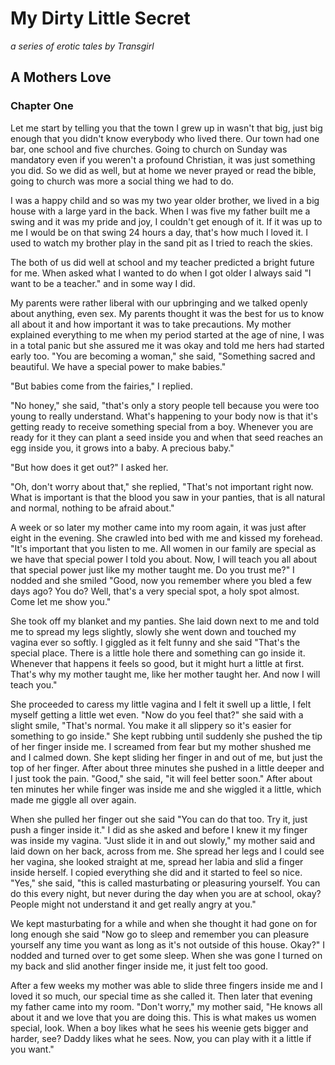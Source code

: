 # My Dirty Little Secret
_a series of erotic tales by Transgirl_

## A Mothers Love

### Chapter One
Let me start by telling you that the town I grew up in wasn't that big, just
big enough that you didn't know everybody who lived there. Our town had one
bar, one school and five churches. Going to church on Sunday was mandatory even
if you weren't a profound Christian, it was just something you did. So we did
as well, but at home we never prayed or read the bible, going to church was
more a social thing we had to do.

I was a happy child and so was my two year older brother, we lived in a big
house with a large yard in the back. When I was five my father built me a swing
and it was my pride and joy, I couldn't get enough of it. If it was up to me I
would be on that swing 24 hours a day, that's how much I loved it. I used to
watch my brother play in the sand pit as I tried to reach the skies.

The both of us did well at school and my teacher predicted a bright future for
me. When asked what I wanted to do when I got older I always said "I want to be
a teacher." and in some way I did.

My parents were rather liberal with our upbringing and we talked openly about
anything, even sex. My parents thought it was the best for us to know all about
it and how important it was to take precautions. My mother explained
everything to me when my period started at the age of nine, I was in a total
panic but she assured me it was okay and told me hers had started early too.
"You are becoming a woman," she said, "Something sacred and beautiful. We have
a special power to make babies."

"But babies come from the fairies," I replied.

"No honey," she said, "that's only a story people tell because you were too
young to really understand. What's happening to your body now is that it's
getting ready to receive something special from a boy. Whenever you are ready
for it they can plant a seed inside you and when that seed reaches an egg
inside you, it grows into a baby. A precious baby."

"But how does it get out?" I asked her.

"Oh, don't worry about that," she replied, "That's not important right now.
What is important is that the blood you saw in your panties, that is all
natural and normal, nothing to be afraid about."

A week or so later my mother came into my room again, it was just after eight
in the evening. She crawled into bed with me and kissed my forehead. "It's
important that you listen to me. All women in our family are special as we have
that special power I told you about. Now, I will teach you all about that
special power just like my mother taught me. Do you trust me?" I nodded and she
smiled "Good, now you remember where you bled a few days ago? You do? Well,
that's a very special spot, a holy spot almost. Come let me show you."

She took off my blanket and my panties. She laid down next to me and told me to
spread my legs slightly, slowly she went down and touched my vagina ever so
softly. I giggled as it felt funny and she said "That's the special place.
There is a little hole there and something can go inside it. Whenever that
happens it feels so good, but it might hurt a little at first. That's why my
mother taught me, like her mother taught her. And now I will teach you."

She proceeded to caress my little vagina and I felt it swell up a little, I
felt myself getting a little wet even. "Now do you feel that?" she said with a
slight smile, "That's normal. You make it all slippery so it's easier for
something to go inside." She kept rubbing until suddenly she pushed the tip of
her finger inside me. I screamed from fear but my mother shushed me and I
calmed down. She kept sliding her finger in and out of me, but just the top of
her finger. After about three minutes she pushed in a little deeper and I just
took the pain. "Good," she said, "it will feel better soon." After about ten
minutes her while finger was inside me and she wiggled it a little, which made
me giggle all over again.

When she pulled her finger out she said "You can do that too. Try it, just
push a finger inside it." I did as she asked and before I knew it my finger was
inside my vagina. "Just slide it in and out slowly," my mother said and laid
down on her back, across from me. She spread her legs and I could see her
vagina, she looked straight at me, spread her labia and slid a finger inside
herself. I copied everything she did and it started to feel so nice. "Yes," she
said, "this is called masturbating or pleasuring yourself. You can do this
every night, but never during the day when you are at school, okay? People
might not understand it and get really angry at you."

We kept masturbating for a while and when she thought it had gone on for long
enough she said "Now go to sleep and remember you can pleasure yourself any
time you want as long as it's not outside of this house. Okay?" I nodded and
turned over to get some sleep. When she was gone I turned on my back and slid
another finger inside me, it just felt too good.

After a few weeks my mother was able to slide three fingers inside me and I
loved it so much, our special time as she called it. Then later that evening my
father came into my room. "Don't worry," my mother said, "He knows all about it
and we love that you are doing this. This is what makes us women special, look.
When a boy likes what he sees his weenie gets bigger and harder, see? Daddy
likes what he sees. Now, you can play with it a little if you want."


